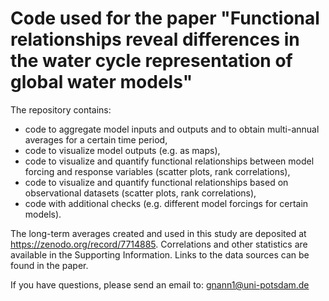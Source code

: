 # Code used for the paper "Functional relationships reveal differences in the water cycle representation of global water models"

The repository contains:
- code to aggregate model inputs and outputs and to obtain multi-annual averages for a certain time period,
- code to visualize model outputs (e.g. as maps),
- code to visualize and quantify functional relationships between model forcing and response variables (scatter plots, rank correlations),
- code to visualize and quantify functional relationships based on observational datasets (scatter plots, rank correlations),
- code with additional checks (e.g. different model forcings for certain models).

The long-term averages created and used in this study are deposited at https://zenodo.org/record/7714885. 
Correlations and other statistics are available in the Supporting Information. 
Links to the data sources can be found in the paper.

If you have questions, please send an email to: gnann1@uni-potsdam.de